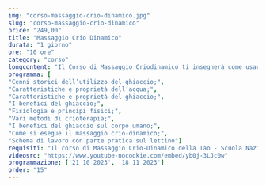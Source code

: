 ```yaml
---
img: "corso-massaggio-crio-dinamico.jpg"
slug: "corso-massaggio-crio-dinamico"
price: "249,00"
title: "Massaggio Crio Dinamico"
durata: "1 giorno"
ore: "10 ore"
category: "corso"
longcontent: "Il Corso di Massaggio Criodinamico ti insegnerà come usare il freddo come agente terapeutico per ridurre il dolore e migliorare la circolazione. Il freddo è una radiazione a raggi infrarossi che estrae il calore da un oggetto caldo. Applicando il ghiaccio su una zona del corpo, si ottiene una vasocostrizione, ovvero una riduzione del diametro dei vasi sanguigni, seguita da una vasodilatazione, ovvero un aumento del diametro dei vasi sanguigni. Questo provoca una iperemia, ovvero un aumento del flusso di sangue nella zona, che favorisce il rilassamento dei muscoli e la guarigione dei tessuti. Il freddo agisce in profondità, fino a quattro centimetri nel caso del muscolo, che è un buon conduttore di freddo perché contiene acqua. Il tempo di applicazione del ghiaccio varia a seconda dell’effetto desiderato: 15 minuti per ottenere la vasocostrizione, più di 15 minuti per ottenere la vasodilatazione. Il massaggio criodinamico è una tecnica efficace per trattare le infiammazioni, le contratture, i crampi e le tensioni muscolari."
programma: [
"Cenni storici dell’utilizzo del ghiaccio;",
"Caratteristiche e proprietà dell’acqua;",
"Caratteristiche e proprietà del ghiaccio;",
"I benefici del ghiaccio;",
"Fisiologia e principi fisici;",
"Vari metodi di crioterapia;",
"I benefici del ghiaccio sul corpo umano;",
"Come si esegue il massaggio crio-dinamico;",
"Schema di lavoro con parte pratica sul lettino"]
requisiti: "Il corso di Massaggio Crio-Dinamico della Tao - Scuola Nazionale di Massaggio è aperto a chi ha già un’esperienza di base precedente, soprattutto una conoscenza delle tecniche del massaggio base classico svedese, quali sfioramenti, frizioni, impastamenti, vibrazioni e percussioni, in tutte le loro varianti, delle tecniche del massaggio decontratturante e sportivo, inoltre è fondamentale la conoscenza dell'anatomia del corpo umano."
videosrc: "https://www.youtube-nocookie.com/embed/yb0j-3LJc0w"
programmazione: ['21 10 2023', '18 11 2023']    
order: "15"
---
```


